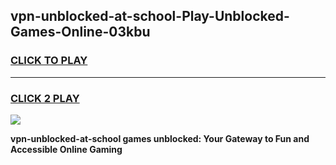
## vpn-unblocked-at-school-Play-Unblocked-Games-Online-03kbu
<h3>
<a href="https://premium76.site?title=vpn-unblocked-at-school&ref=25A">CLICK TO PLAY</a></h3>
<hr>

<h3>
<a href="https://premium76.site?title=vpn-unblocked-at-school&ref=25A">CLICK 2 PLAY</a>
  
</h3>

<a href="https://premium76.site?title=vpn-unblocked-at-school&ref=25A"><img src="https://clearcache.store/games.png"></a>


**vpn-unblocked-at-school games unblocked: Your Gateway to Fun and Accessible Online Gaming**
